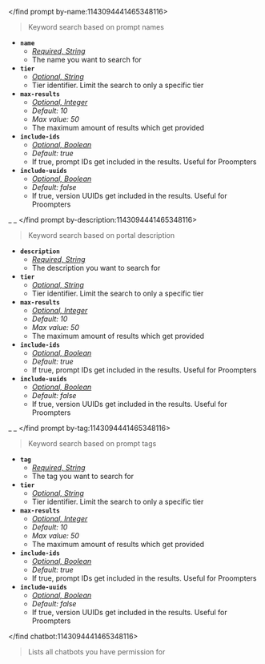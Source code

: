 </find prompt by-name:1143094441465348116>
> Keyword search based on prompt names
- __**`name`**__
  - *[Required, String](<https://discord.com/channels/1100933695986208849/1139918131737923614/1149278889156296724>)*
  - The name you want to search for
- __**`tier`**__
  - *[Optional, String](<https://discord.com/channels/1100933695986208849/1139918131737923614/1149278889156296724>)*
  - Tier identifier. Limit the search to only a specific tier
- __**`max-results`**__
  - *[Optional, Integer](<https://discord.com/channels/1100933695986208849/1139918131737923614/1149278889156296724>)*
  - *Default: 10*
  - *Max value: 50*
  - The maximum amount of results which get provided
- __**`include-ids`**__
  - *[Optional, Boolean](<https://discord.com/channels/1100933695986208849/1139918131737923614/1149278889156296724>)*
  - *Default: true*
  - If true, prompt IDs get included in the results. Useful for Proompters
- __**`include-uuids`**__
  - *[Optional, Boolean](<https://discord.com/channels/1100933695986208849/1139918131737923614/1149278889156296724>)*
  - *Default: false*
  - If true, version UUIDs get included in the results. Useful for Proompters


_ _
</find prompt by-description:1143094441465348116>
> Keyword search based on portal description
- __**`description`**__
  - *[Required, String](<https://discord.com/channels/1100933695986208849/1139918131737923614/1149278889156296724>)*
  - The description you want to search for
- __**`tier`**__
  - *[Optional, String](<https://discord.com/channels/1100933695986208849/1139918131737923614/1149278889156296724>)*
  - Tier identifier. Limit the search to only a specific tier
- __**`max-results`**__
  - *[Optional, Integer](<https://discord.com/channels/1100933695986208849/1139918131737923614/1149278889156296724>)*
  - *Default: 10*
  - *Max value: 50*
  - The maximum amount of results which get provided
- __**`include-ids`**__
  - *[Optional, Boolean](<https://discord.com/channels/1100933695986208849/1139918131737923614/1149278889156296724>)*
  - *Default: true*
  - If true, prompt IDs get included in the results. Useful for Proompters
- __**`include-uuids`**__
  - *[Optional, Boolean](<https://discord.com/channels/1100933695986208849/1139918131737923614/1149278889156296724>)*
  - *Default: false*
  - If true, version UUIDs get included in the results. Useful for Proompters


_ _
</find prompt by-tag:1143094441465348116>
> Keyword search based on prompt tags
- __**`tag`**__
  - *[Required, String](<https://discord.com/channels/1100933695986208849/1139918131737923614/1149278889156296724>)*
  - The tag you want to search for
- __**`tier`**__
  - *[Optional, String](<https://discord.com/channels/1100933695986208849/1139918131737923614/1149278889156296724>)*
  - Tier identifier. Limit the search to only a specific tier
- __**`max-results`**__
  - *[Optional, Integer](<https://discord.com/channels/1100933695986208849/1139918131737923614/1149278889156296724>)*
  - *Default: 10*
  - *Max value: 50*
  - The maximum amount of results which get provided
- __**`include-ids`**__
  - *[Optional, Boolean](<https://discord.com/channels/1100933695986208849/1139918131737923614/1149278889156296724>)*
  - *Default: true*
  - If true, prompt IDs get included in the results. Useful for Proompters
- __**`include-uuids`**__
  - *[Optional, Boolean](<https://discord.com/channels/1100933695986208849/1139918131737923614/1149278889156296724>)*
  - *Default: false*
  - If true, version UUIDs get included in the results. Useful for Proompters

</find chatbot:1143094441465348116>
> Lists all chatbots you have permission for